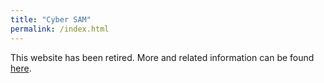 ```yaml
---
title: "Cyber SAM"
permalink: /index.html
---
```

This website has been retired. More and related information can be found [here](). 



